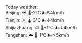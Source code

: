Today weather:  
Beijing: ☀️ 🌡️-2°C 🌬️↖4km/h  
Tianjin: ☀️ 🌡️-3°C 🌬️↓4km/h  
Shijiazhuang: ⛅️  🌡️+1°C 🌬️↓4km/h  
Tangshan: ☁️ 🌡️-1°C 🌬️↖5km/h  
